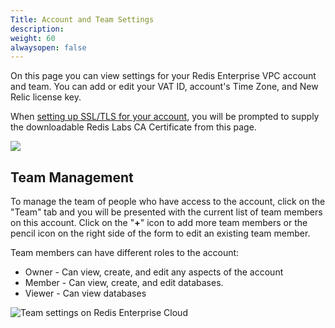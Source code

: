 ```yaml
---
Title: Account and Team Settings
description: 
weight: 60
alwaysopen: false
---
```

On this page you can view settings for your Redis Enterprise VPC account
and team. You can add or edit your VAT ID, account's Time Zone, and New
Relic license key.

When [setting up SSL/TLS for your
account](/redis-cloud-documentation/administration/configure/securing-redis-cloud-connections/),
you will be prompted to supply the downloadable Redis Labs CA
Certificate from this page.

![](/images/rv/settings.png?width=1000&height=782)

## Team Management

To manage the team of people who have access to the account, click on
the "Team" tab and you will be presented with the current list of team
members on this account. Click on the "**+**" icon to add more team
members or the pencil icon on the right side of the form to edit an
existing team member.

Team members can have different roles to the account:

-   Owner - Can view, create, and edit any aspects of the account
-   Member - Can view, create, and edit databases.
-   Viewer - Can view databases

![Team settings on Redis Enterprise
Cloud](/images/rv/settings_team.png?width=1000&height=454)
